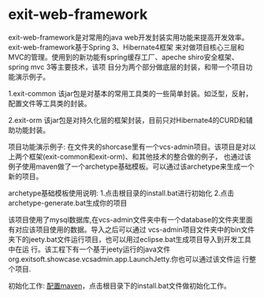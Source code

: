 exit-web-framework
==================

exit-web-framework是对常用的java web开发封装实用功能来提高开发效率。exit-web-framework基于Spring 3、Hibernate4框架
来对做项目核心三层和MVC的管理。使用到的新功能有spring缓存工厂、apeche shiro安全框架、spring mvc 3等主要技术，该项
目分为两个部分做底层的封装，和带一个项目功能演示例子。

1.exit-common
该jar包是对基本的常用工具类的一些简单封装。如泛型，反射，配置文件等工具类的封装。

2.exit-orm
该jar包是对持久化层的框架封装，目前只对Hibernate4的CURD和辅助功能封装。

项目功能演示例子:
在文件夹的shorcase里有一个vcs-admin项目。该项目是对以上两个框架(exit-common和exit-orm)、和其他技术的整合做的例子，
也通过该例子使用maven做了一个archetype基础模板。可以通过该archetype来生成一个新的项目。

archetype基础模板使用说明:
1.点击根目录的install.bat进行初始化
2.点击archetype-generate.bat生成你的项目

该项目使用了mysql数据库,在vcs-admin文件夹中有一个database的文件夹里面有对应该项目使用的数据。导入之后可以通过
vcs-admin项目文件夹中的bin文件夹下的jeety.bat文件运行项目，也可以用过eclipse.bat生成项目导入到开发工具中在运
行。该工程下有一个基于jeety运行的java文件org.exitsoft.showcase.vcsadmin.app.LaunchJetty.你也可以通过该文件运
行整个项目.

初始化工作:
<a href="http://maven.apache.org/">配置maven</a>，点击根目录下的install.bat文件做初始化工作。